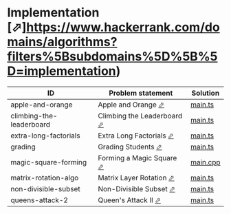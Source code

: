 # Implementation [⬀]https://www.hackerrank.com/domains/algorithms?filters%5Bsubdomains%5D%5B%5D=implementation)


| ID                       | Problem statement                                                                            | Solution                                    |
|--------------------------|----------------------------------------------------------------------------------------------|---------------------------------------------|
| apple-and-orange         | Apple and Orange [⬀](https://www.hackerrank.com/challenges/apple-and-orange)                 | [main.ts](apple-and-orange/main.ts)         |
| climbing-the-leaderboard | Climbing the Leaderboard [⬀](https://www.hackerrank.com/challenges/climbing-the-leaderboard) | [main.ts](climbing-the-leaderboard/main.ts) |
| extra-long-factorials    | Extra Long Factorials [⬀](https://www.hackerrank.com/challenges/extra-long-factorials)       | [main.ts](extra-long-factorials/main.ts)    |
| grading                  | Grading Students [⬀](https://www.hackerrank.com/challenges/grading)                          | [main.ts](grading/main.ts)                  |
| magic-square-forming     | Forming a Magic Square [⬀](https://www.hackerrank.com/challenges/magic-square-forming)       | [main.cpp](magic-square-forming/main.cpp)   |
| matrix-rotation-algo     | Matrix Layer Rotation [⬀](https://www.hackerrank.com/challenges/matrix-rotation-algo)        | [main.ts](matrix-rotation-algo/main.ts)     |
| non-divisible-subset     | Non-Divisible Subset [⬀](https://www.hackerrank.com/challenges/non-divisible-subset)         | [main.ts](non-divisible-subset/main.ts)     |
| queens-attack-2          | Queen's Attack II [⬀](https://www.hackerrank.com/challenges/queens-attack-2)                 | [main.ts](queens-attack-2/main.ts)          |

